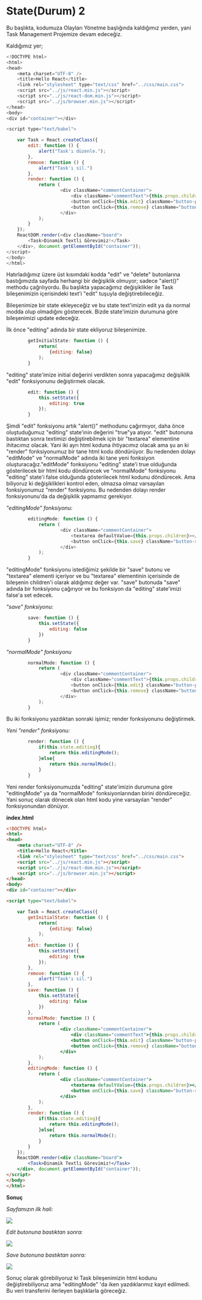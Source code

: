 # State\(Durum\) 2

Bu başlıkta, kodumuza Olayları Yönetme başlığında kaldığımız yerden, yani Task Management Projemize devam edeceğiz.

Kaldığımız yer;

```js
<!DOCTYPE html>
<html>
<head>
    <meta charset="UTF-8" />
    <title>Hello React</title>
    <link rel="stylesheet" type="text/css" href="../css/main.css">
    <script src="../js/react.min.js"></script>
    <script src="../js/react-dom.min.js"></script>
    <script src="../js/browser.min.js"></script>
</head>
<body>
<div id="container"></div>

<script type="text/babel">

    var Task = React.createClass({
        edit: function () {
            alert("Task'ı düzenle.");
        },
        remove: function () {
            alert("Task'ı sil.")
        },
        render: function () {
            return (
                    <div className="commentContainer">
                        <div className="commentText">{this.props.children}</div>
                        <button onClick={this.edit} className="button-primary">Edit</button>
                        <button onClick={this.remove} className="button-danger">Remove</button>
                    </div>
            );
        }
    });
    ReactDOM.render(<div className="board">
        <Task>Dinamik Textli Görevimiz!</Task>
    </div>, document.getElementById("container"));
</script>
</body>
</html>
```

Hatırladığımız üzere üst kısımdaki kodda "edit" ve "delete" butonlarına bastığımızda sayfada herhangi bir değişiklik olmuyor; sadece "alert\(\)" methodu çağrılıyordu. Bu başlıkta yapacağımız değişiklikler ile Task bileşenimizin içerisindeki text'i "edit" tuşuyla değiştirebileceğiz.

Bileşenimize bir state ekleyeceğiz ve bu state text'imizin edit ya da normal modda olup olmadığını gösterecek. Bizde state'imizin durumuna göre bileşenimizi update edeceğiz.

İlk önce "editing" adında bir state ekliyoruz bileşenimize.

```js
        getInitialState: function () {
            return(
                {editing: false}
            );
        }
```

"editing" state'imize initial değerini verdikten sonra yapacağımız değişiklik "edit" fonksiyonunu değiştirmek olacak.

```js
        edit: function () {
            this.setState({
                editing: true
            });
        }
```

Şimdi "edit" fonksiyonu artık "alert\(\)"  methodunu çağırmıyor, daha önce oluştuduğumuz "editing" state'inin değerini "true"ya atıyor. "edit" butonuna bastıktan sonra textimizi değiştirebilmek için bir "textarea" elementine ihitacımız olacak. Yani iki ayrı html koduna ihtiyacımız olacak ama şu an ki "render" fonksiyonumuz bir tane html kodu döndürüyor. Bu nedenden dolayı "editMode" ve "normalMode" adında iki tane yeni fonksiyon oluşturacağız."editMode" fonksiyonu "editing" state'i true olduğunda gösterilecek bir html kodu döndürecek ve "normalMode"  fonksiyonu "editing" state'i false olduğunda gösterilecek html kodunu döndürecek. Ama biliyoruz ki değişiklikleri kontrol eden, olmazsa olmaz varsayılan fonksiyonumuz "render" fonksiyonu. Bu nedenden dolayı render fonksiyonunu'da  da değişiklik yapmamız gerekiyor.

_"editingMode" fonksiyonu:_

```js
        editingMode: function () {
            return (
                    <div className="commentContainer">
                        <textarea defaultValue={this.props.children}></textarea>
                        <button onClick={this.save} className="button-secondary">Save</button>
                    </div>
            );
        }
```

"editingMode" fonksiyonu istediğimiz şekilde bir "save" butonu ve "textarea" elementi içeriyor ve bu "textarea" elementinin içerisinde de bileşenin children'i olarak aldığımız değer var. "save" butonuda "save" adında bir fonksiyonu çağırıyor ve bu fonksiyon da "editing" state'imizi false'a set edecek.

_"save" fonksiyonu:_

```js
        save: function () {
            this.setState({
                editing: false
            })
        }
```

_"normalMode" fonksiyonu_

```js
        normalMode: function () {
            return (
                    <div className="commentContainer">
                        <div className="commentText">{this.props.children}</div>
                        <button onClick={this.edit} className="button-primary">Edit</button>
                        <button onClick={this.remove} className="button-danger">Remove</button>
                    </div>
            );
        }
```

Bu iki fonksiyonu yazdıktan sonraki işimiz; render fonksiyonunu değiştirmek.

_Yeni "render" fonksiyonu:_

```js
        render: function () {
            if(this.state.editing){
                return this.editingMode();
            }else{
                return this.normalMode();
            }
        }
```

Yeni render fonksiyonumuzda "editing" state'imizin durumuna göre "editingMode" ya da "normalMode" fonksiyonlarından birini döndüreceğiz. Yani sonuç olarak dönecek olan html kodu yine varsayılan "render" fonksiyonundan  dönüyor.



**index.html**

```html
<!DOCTYPE html>
<html>
<head>
    <meta charset="UTF-8" />
    <title>Hello React</title>
    <link rel="stylesheet" type="text/css" href="../css/main.css">
    <script src="../js/react.min.js"></script>
    <script src="../js/react-dom.min.js"></script>
    <script src="../js/browser.min.js"></script>
</head>
<body>
<div id="container"></div>

<script type="text/babel">

    var Task = React.createClass({
        getInitialState: function () {
            return(
                {editing: false}
            );
        },
        edit: function () {
            this.setState({
                editing: true
            });
        },
        remove: function () {
            alert("Task'ı sil.")
        },
        save: function () {
            this.setState({
                editing: false
            })
        },
        normalMode: function () {
            return (
                    <div className="commentContainer">
                        <div className="commentText">{this.props.children}</div>
                        <button onClick={this.edit} className="button-primary">Edit</button>
                        <button onClick={this.remove} className="button-danger">Remove</button>
                    </div>
            );
        },
        editingMode: function () {
            return (
                    <div className="commentContainer">
                        <textarea defaultValue={this.props.children}></textarea>
                        <button onClick={this.save} className="button-secondary">Save</button>
                    </div>
            );
        },
        render: function () {
            if(this.state.editing){
                return this.editingMode();
            }else{
                return this.normalMode();
            }
        }
    });
    ReactDOM.render(<div className="board">
        <Task>Dinamik Textli Görevimiz!</Task>
    </div>, document.getElementById("container"));
</script>
</body>
</html>
```

**Sonuç**

_Sayfamızın ilk hali:_

![](assets/state_2_1.png)

_Edit butonuna bastıktan sonra:_

![](assets/state_2_2.png)

_Save butonuna bastıktan sonra:_

![](assets/state_2_1.png)

Sonuç olarak görebiliyoruz ki  Task bileşenimizin html kodunu değiştirebiliyoruz ama "editingMode" 'da iken yazdıklarımız kayıt edilmedi. Bu veri transferini ilerleyen başlıklarla göreceğiz.

